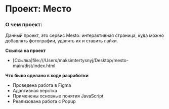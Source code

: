 # Проект: Место

### О чем проект:

Данный проект, это сервис Mesto: интерактивная страница, куда можно добавлять фотографии, удалять их и ставить лайки.

**Ссылка на проект**

* [Ссылка]file:///Users/maksimtertysnyj/Desktop/mesto-main/dist/index.html

**Что было сделано в ходе разработки**

*  Проведена работа в Figma
*  Адаптивная верстка
*  Применены основные понятия JavaScript
*  Реализована работа с Popup
